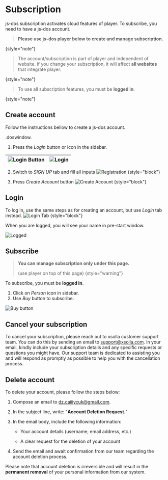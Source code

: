 # Subscription

js-dos subscription activates cloud features of player. To subscribe, you need to have a js-dos account.

> **Please use js-dos player below to create and manage subscription.**
>
{style="note"} 


> The account/subscription is part of player and independent of website.
> If you change your subscription, it will affect **all websites** that integrate player.
>
{style="note"}

> To use all subscription features, you must be **logged in**.
> 
{style="note"}

## Create account

Follow the instructions bellow to create a js-dos account.

.doswindow.

1. Press the _Login_ button or icon in the sidebar.

| ![Login Button](login-button.jpg) | ![Login](login.jpg) |  
|-----------------------------------|---------------------|

2. Switch to _SIGN UP_  tab and fill all inputs
![Registration](registration.jpg)
{style="block"}

3. Press _Create Account_  button
![Create Account](create-account.jpg)
{style="block"}

## Login

To log in, use the same steps as for creating an account, but use _Login_ tab instead.
![Login Tab](login_tab.jpg)
{style="block"}

When you are logged, you will see your name in pre-start window.

![Logged](logged.jpg)

## Subscribe

> **You can manage subscription only under this page.**
> 
> (use player on top of this page)
{style="warning"}

To subscribe, you must be **logged in**. 

1. Click on _Person_ icon in sidebar.
2. Use _Buy_ button to subscribe.

![Buy button](buy-button.jpg)


## Cancel your subscription

To cancel your subscription, please reach out to xsolla customer support team. You can do this by sending an email to [support@xsolla.com](mailto:support@xsolla.com). 
In your email, kindly include your subscription details and any specific requests or questions you might have. 
Our support team is dedicated to assisting you and will respond as promptly as possible to help you with the cancellation process.

## Delete account

To delete your account, please follow the steps below:

1. Compose an email to [dz.caiiiycuk@gmail.com](mailto:dz.caiiiycuk@gmail.com).

2. In the subject line, write: "**Account Deletion Request.**"

3. In the email body, include the following information:

   * Your account details (username, email address, etc.)

   * A clear request for the deletion of your account

4. Send the email and await confirmation from our team regarding the account deletion process.

Please note that account deletion is irreversible and will result in the **permanent removal** of your personal information from our system.
